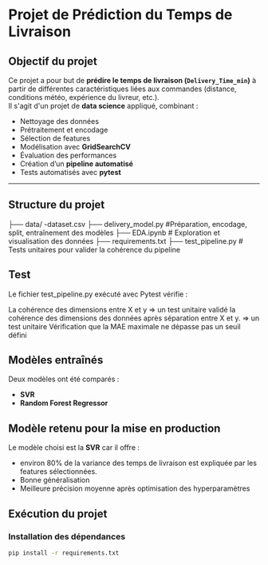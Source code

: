 # Projet de Prédiction du Temps de Livraison
## Objectif du projet
Ce projet a pour but de **prédire le temps de livraison (`Delivery_Time_min`)** à partir de différentes caractéristiques liées aux commandes (distance, conditions météo, expérience du livreur, etc.).  
Il s'agit d'un projet de **data science** appliqué, combinant :
- Nettoyage des données
- Prétraitement et encodage
- Sélection de features
- Modélisation avec **GridSearchCV**
- Évaluation des performances
- Création d’un **pipeline automatisé**
- Tests automatisés avec **pytest**

---

## Structure du projet
├── data/
      -dataset.csv
├── delivery_model.py #Préparation, encodage, split, entraînement des modèles
├── EDA.ipynb  # Exploration et visualisation des données
├── requirements.txt
├── test_pipeline.py # Tests unitaires pour valider la cohérence du pipeline

## Test
Le fichier test_pipeline.py exécuté avec Pytest vérifie :

La cohérence des dimensions entre X et y
=> un test unitaire validé la cohérence des dimensions des données après séparation entre X et y.
=> un test unitaire Vérification que la MAE maximale ne dépasse pas un seuil défini

##  Modèles entraînés
Deux modèles ont été comparés :
- **SVR**
- **Random Forest Regressor**


## Modèle retenu pour la mise en production
Le modèle choisi est la **SVR** car il offre :  
- environ 80% de la variance des temps de livraison est expliquée par les features sélectionnées.
- Bonne généralisation 
- Meilleure précision moyenne après optimisation des hyperparamètres 


## Exécution du projet
### Installation des dépendances
```bash
pip install -r requirements.txt
